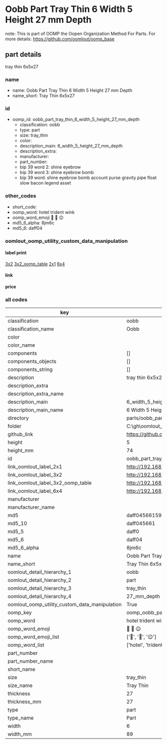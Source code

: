 # Oobb Part Tray Thin 6 Width 5 Height 27 mm Depth  

note: This is part of OOMP the Oopen Organization Method For Parts. For more details: https://github.com/oomlout/oomp_base

##  part details
  



tray thin 6x5x27



### name
* name: Oobb Part Tray Thin 6 Width 5 Height 27 mm Depth
* name_short: Tray Thin 6x5x27 
### id
* oomp_id: oobb_part_tray_thin_6_width_5_height_27_mm_depth
  * classification: oobb
  * type: part
  * size: tray_thin
  * color: 
  * description_main: 6_width_5_height_27_mm_depth
  * description_extra: 
  * manufacturer: 
  * part_number: 
  * bip 39 word 2: shine eyebrow
  * bip 39 word 3: shine eyebrow bomb
  * bip 39 word: shine eyebrow bomb account purse gravity pipe float slow bacon legend asset

### other_codes
* short_code: 
* oomp_word: hotel trident wink
* oomp_word_emoji :hotel: :trident: :wink:
* md5_6_alpha: 8jm6c
* md5_6: daff04






### oomlout_oomp_utility_custom_data_manipulation
#### label print
[3x2](http://192.168.1.245:1112/?label=oomp%208jm6c)
[3x2_oomp_table](http://192.168.1.108:1112/?label=oomp%208jm6c)
[2x1](http://192.168.1.242:1112/?label=oomp%208jm6c)
[6x4](http://192.168.1.55:1112/?label=oomp%208jm6c)    

#### link

                              

#### price







### all codes 
| key | value |  
| --- | --- |  
| classification | oobb |  
| classification_name | Oobb |  
| color |  |  
| color_name |  |  
| components | [] |  
| components_objects | [] |  
| components_string | [] |  
| description | tray thin 6x5x27 |  
| description_extra |  |  
| description_extra_name |  |  
| description_main | 6_width_5_height_27_mm_depth |  
| description_main_name | 6 Width 5 Height 27 mm Depth |  
| directory | parts/oobb_part_tray_thin_6_width_5_height_27_mm_depth |  
| folder | C:\gh\oomlout_oobb_version_4_generated_parts\parts\oobb_part_tray_thin_6_width_5_height_27_mm_depth |  
| github_link | https://github.com/oomlout/oomlout_oomp_part_src/tree/main/parts/oobb_part_tray_thin_6_width_5_height_27_mm_depth |  
| height | 5 |  
| height_mm | 74 |  
| id | oobb_part_tray_thin_6_width_5_height_27_mm_depth |  
| link_oomlout_label_2x1 | http://192.168.1.242:1112/?label=oomp%208jm6c |  
| link_oomlout_label_3x2 | http://192.168.1.245:1112/?label=oomp%208jm6c |  
| link_oomlout_label_3x2_oomp_table | http://192.168.1.108:1112/?label=oomp%208jm6c |  
| link_oomlout_label_6x4 | http://192.168.1.55:1112/?label=oomp%208jm6c |  
| manufacturer |  |  
| manufacturer_name |  |  
| md5 | daff0456615934a9985740183254562f |  
| md5_10 | daff045661 |  
| md5_5 | daff0 |  
| md5_6 | daff04 |  
| md5_6_alpha | 8jm6c |  
| name | Oobb Part Tray Thin 6 Width 5 Height 27 mm Depth |  
| name_short | Tray Thin 6x5x27  |  
| oomlout_detail_hierarchy_1 | oobb |  
| oomlout_detail_hierarchy_2 | part |  
| oomlout_detail_hierarchy_3 | tray_thin |  
| oomlout_detail_hierarchy_4 | 27_mm_depth |  
| oomlout_oomp_utility_custom_data_manipulation | True |  
| oomp_key | oomp_oobb_part_tray_thin_6_width_5_height_27_mm_depth |  
| oomp_word | hotel trident wink |  
| oomp_word_emoji | :hotel: :trident: :wink: |  
| oomp_word_emoji_list | [':hotel:', ':trident:', ':wink:'] |  
| oomp_word_list | ['hotel', 'trident', 'wink'] |  
| part_number |  |  
| part_number_name |  |  
| short_name |  |  
| size | tray_thin |  
| size_name | Tray Thin |  
| thickness | 27 |  
| thickness_mm | 27 |  
| type | part |  
| type_name | Part |  
| width | 6 |  
| width_mm | 89 |  
